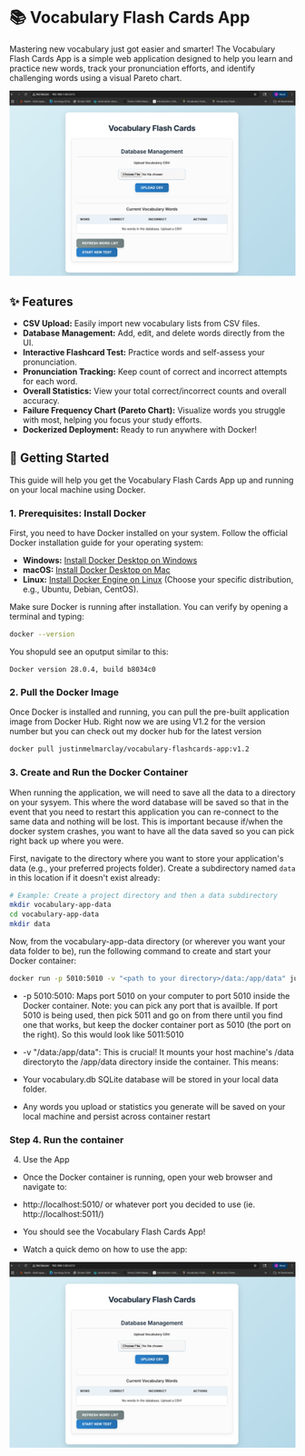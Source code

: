 
# 📚 Vocabulary Flash Cards App

Mastering new vocabulary just got easier and smarter! The Vocabulary Flash Cards App is a simple web application designed to help you learn and practice new words, track your pronunciation efforts, and identify challenging words using a visual Pareto chart.

![flashcard app new screen.jpg](https://github.com/jc-9/flash_card_app/blob/main/flashcard%20app%20new%20screen.jpg)

## ✨ Features

* **CSV Upload:** Easily import new vocabulary lists from CSV files.
* **Database Management:** Add, edit, and delete words directly from the UI.
* **Interactive Flashcard Test:** Practice words and self-assess your pronunciation.
* **Pronunciation Tracking:** Keep count of correct and incorrect attempts for each word.
* **Overall Statistics:** View your total correct/incorrect counts and overall accuracy.
* **Failure Frequency Chart (Pareto Chart):** Visualize words you struggle with most, helping you focus your study efforts.
* **Dockerized Deployment:** Ready to run anywhere with Docker!

## 🚀 Getting Started

This guide will help you get the Vocabulary Flash Cards App up and running on your local machine using Docker.

### 1. Prerequisites: Install Docker

First, you need to have Docker installed on your system. Follow the official Docker installation guide for your operating system:

* **Windows:** [Install Docker Desktop on Windows](https://docs.docker.com/desktop/install/windows-install/)
* **macOS:** [Install Docker Desktop on Mac](https://docs.docker.com/desktop/install/mac-install/)
* **Linux:** [Install Docker Engine on Linux](https://docs.docker.com/engine/install/) (Choose your specific distribution, e.g., Ubuntu, Debian, CentOS).

Make sure Docker is running after installation. You can verify by opening a terminal and typing:

```bash
docker --version
```

You shopuld see an oputput similar to this: 
```
Docker version 28.0.4, build b8034c0
```

### 2. Pull the Docker Image

Once Docker is installed and running, you can pull the pre-built application image from Docker Hub. Right now we are using V1.2 for the version number but you can check out my docker hub for the latest version

```bash
docker pull justinmelmarclay/vocabulary-flashcards-app:v1.2
```

### 3. Create and Run the Docker Container

When running the application, we will need to save all the data to a directory on your sysyem. This where the word database will be saved so that in the event that you need to restart this application you can re-connect to the same data and nothing will be lost. This is important because if/when the docker system crashes, you want to have all the data saved so you can pick right back up where you were. 

First, navigate to the directory where you want to store your application's data (e.g., your preferred projects folder). Create a subdirectory named `data` in this location if it doesn't exist already:

```bash
# Example: Create a project directory and then a data subdirectory
mkdir vocabulary-app-data
cd vocabulary-app-data
mkdir data
```

Now, from the vocabulary-app-data directory (or wherever you want your data folder to be), run the following command to create and start your Docker container:

```bash
docker run -p 5010:5010 -v "<path to your directory>/data:/app/data" justinmelmarclay/flashcards-app:v1.2
```
* -p 5010:5010: Maps port 5010 on your computer to port 5010 inside the Docker container. Note: you can pick any port that is availble. If port 5010 is being used, then pick 5011 and go on from there until you find one that works, but keep the docker container port as 5010 (the port on the right). So this would look like 5011:5010

* -v "<path to your directory>/data:/app/data": This is crucial! It mounts your host machine's <path to your directory> /data directoryto the /app/data directory inside the container. This means:

* Your vocabulary.db SQLite database will be stored in your local data folder.

* Any words you upload or statistics you generate will be saved on your local machine and persist across container restart

### Step 4. Run the container 

4. Use the App
* Once the Docker container is running, open your web browser and navigate to:

* http://localhost:5010/ or whatever port you decided to use (ie. http://localhost:5011/)

* You should see the Vocabulary Flash Cards App!

* Watch a quick demo on how to use the app:

[![Flashcard App](https://github.com/jc-9/flash_card_app/blob/main/flashcard%20app%20new%20screen.jpg)](https://youtu.be/ovLI9Y-f1zQ)
